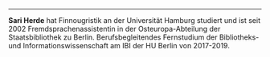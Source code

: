 ---
**Sari Herde** hat Finnougristik an der Universität Hamburg studiert und ist seit 2002 Fremdsprachenassistentin in der Osteuropa-Abteilung der Staatsbibliothek zu Berlin. Berufsbegleitendes Fernstudium der Bibliotheks- und Informationswissenschaft am IBI der HU Berlin von 2017-2019.
